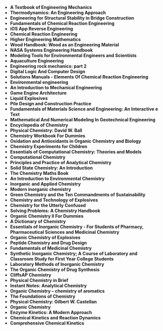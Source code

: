 <ul>

                             

 <li><b><a target="_blank" href="https://github.com/manjunath5496/Chemistry-Books/blob/master/ctr(1).pdf" style="text-decoration:none;">A Textbook of Engineering Mechanics </a></b></li>

 <li><b><a target="_blank" href="https://github.com/manjunath5496/Chemistry-Books/blob/master/ctr(2).pdf" style="text-decoration:none;">Thermodynamics: An Engineering Approach</a></b></li>

<li><b><a target="_blank" href="https://github.com/manjunath5496/Chemistry-Books/blob/master/ctr(3).pdf" style="text-decoration:none;">Engineering for Structural Stability in Bridge Construction</a></b></li>
 <li><b><a target="_blank" href="https://github.com/manjunath5496/Chemistry-Books/blob/master/ctr(4).pdf" style="text-decoration:none;">Fundamentals of Chemical Reaction Engineering</a></b></li>                              
<li><b><a target="_blank" href="https://github.com/manjunath5496/Chemistry-Books/blob/master/ctr(5).pdf" style="text-decoration:none;">iOS App Reverse Engineering</a></b></li>
<li><b><a target="_blank" href="https://github.com/manjunath5496/Chemistry-Books/blob/master/ctr(6).pdf" style="text-decoration:none;">Chemical Reaction Engineering</a></b></li>
 <li><b><a target="_blank" href="https://github.com/manjunath5496/Chemistry-Books/blob/master/ctr(7).pdf" style="text-decoration:none;">Higher Engineering Mathematics</a></b></li>

 <li><b><a target="_blank" href="https://github.com/manjunath5496/Chemistry-Books/blob/master/ctr(8).pdf" style="text-decoration:none;"> Wood Handbook: Wood as an Engineering Material </a></b></li>
                              
 <li><b><a target="_blank" href="https://github.com/manjunath5496/Chemistry-Books/blob/master/ctr(10).pdf" style="text-decoration:none;">NASA Systems Engineering Handbook </a></b></li>                              
<li><b><a target="_blank" href="https://github.com/manjunath5496/Chemistry-Books/blob/master/ctr(11).pdf" style="text-decoration:none;">Modeling Tools for Environmental Engineers and Scientists</a></b></li>
<li><b><a target="_blank" href="https://github.com/manjunath5496/Chemistry-Books/blob/master/ctr(12).pdf" style="text-decoration:none;">Aquaculture Engineering</a></b></li>
<li><b><a target="_blank" href="https://github.com/manjunath5496/Chemistry-Books/blob/master/ctr(13).pdf" style="text-decoration:none;">Engineering rock mechanics: part 2</a></b></li>
                              
<li><b><a target="_blank" href="https://github.com/manjunath5496/Chemistry-Books/blob/master/ctr(14).pdf" style="text-decoration:none;">Digital Logic And Computer Design</a></b></li>
<li><b><a target="_blank" href="https://github.com/manjunath5496/Chemistry-Books/blob/master/ctr(15).pdf" style="text-decoration:none;">Solutions Manuals - Elements Of Chemical Reaction Engineering</a></b></li>



<li><b><a target="_blank" href="https://github.com/manjunath5496/Chemistry-Books/blob/master/ctr(16).pdf" style="text-decoration:none;">Environmental engineering</a></b></li>

  <li><b><a target="_blank" href="https://github.com/manjunath5496/Chemistry-Books/blob/master/ctr(17).pdf" style="text-decoration:none;">An Introduction to Mechanical Engineering</a></b></li>   
  
<li><b><a target="_blank" href="https://github.com/manjunath5496/Chemistry-Books/blob/master/ctr(18).pdf" style="text-decoration:none;">Game Engine Architecture</a></b></li> 
<li><b><a target="_blank" href="https://github.com/manjunath5496/Chemistry-Books/blob/master/ctr(19).pdf" style="text-decoration:none;">Liquid Explosives</a></b></li> 

<li><b><a target="_blank" href="https://github.com/manjunath5496/Chemistry-Books/blob/master/ctr(20).pdf" style="text-decoration:none;">Pile Design and Construction Practice </a></b></li>

<li><b><a target="_blank" href="https://github.com/manjunath5496/Chemistry-Books/blob/master/ctr(21).pdf" style="text-decoration:none;">Fundamentals of Materials Science and Engineering: An Interactive e Text</a></b></li>
<li><b><a target="_blank" href="https://github.com/manjunath5496/Chemistry-Books/blob/master/ctr(22).pdf" style="text-decoration:none;">Mathematical And Numerical Modeling In Geotechnical Engineering</a></b></li> 
 <li><b><a target="_blank" href="https://github.com/manjunath5496/Chemistry-Books/blob/master/ctr(23).pdf" style="text-decoration:none;">Encyclopedia of Chemistry </a></b></li> 
 

   <li><b><a target="_blank" href="https://github.com/manjunath5496/Chemistry-Books/blob/master/ctr(24).pdf" style="text-decoration:none;">Physical Chemistry: David W. Ball</a></b></li>
 
   <li><b><a target="_blank" href="https://github.com/manjunath5496/Chemistry-Books/blob/master/ctr(25).pdf" style="text-decoration:none;">Chemistry Workbook For Dummies</a></b></li>                              
 <li><b><a target="_blank" href="https://github.com/manjunath5496/Chemistry-Books/blob/master/ctr(26).pdf" style="text-decoration:none;">Oxidation and Antioxidants in Organic Chemistry and Biology</a></b></li>
  <li><b><a target="_blank" href="https://github.com/manjunath5496/Chemistry-Books/blob/master/ctr(27).pdf" style="text-decoration:none;">Chemistry Experiments for Children</a></b></li>
   
 
   <li><b><a target="_blank" href="https://github.com/manjunath5496/Chemistry-Books/blob/master/ctr(28).pdf" style="text-decoration:none;">Essentials of Computational Chemistry: Theories and Models </a></b></li>
 
   <li><b><a target="_blank" href="https://github.com/manjunath5496/Chemistry-Books/blob/master/ctr(29).pdf" style="text-decoration:none;">Computational Chemistry </a></b></li>                              

  <li><b><a target="_blank" href="https://github.com/manjunath5496/Chemistry-Books/blob/master/ctr(30).pdf" style="text-decoration:none;">Principles and Practice of Analytical Chemistry</a></b></li>
 
   <li><b><a target="_blank" href="https://github.com/manjunath5496/Chemistry-Books/blob/master/ctr(31).pdf" style="text-decoration:none;">Solid State Chemistry: An Introduction</a></b></li> 
    <li><b><a target="_blank" href="https://github.com/manjunath5496/Chemistry-Books/blob/master/ctr(32).pdf" style="text-decoration:none;">The Chemistry Maths Book</a></b></li> 

   <li><b><a target="_blank" href="https://github.com/manjunath5496/Chemistry-Books/blob/master/ctr(33).pdf" style="text-decoration:none;">An Introduction to Environmental Chemistry</a></b></li>                              

  <li><b><a target="_blank" href="https://github.com/manjunath5496/Chemistry-Books/blob/master/ctr(34).pdf" style="text-decoration:none;">Inorganic and Applied Chemistry</a></b></li> 
 
  <li><b><a target="_blank" href="https://github.com/manjunath5496/Chemistry-Books/blob/master/ctr(35).pdf" style="text-decoration:none;">Modern inorganic chemistry</a></b></li> 
  <li><b><a target="_blank" href="https://github.com/manjunath5496/Chemistry-Books/blob/master/ctr(36).pdf" style="text-decoration:none;">Green Chemistry and the Ten Commandments of Sustainability</a></b></li> 
 
<li><b><a target="_blank" href="https://github.com/manjunath5496/Chemistry-Books/blob/master/ctr(37).pdf" style="text-decoration:none;">Chemistry and Technology of Explosives</a></b></li>
 <li><b><a target="_blank" href="https://github.com/manjunath5496/Chemistry-Books/blob/master/ctr(38).pdf" style="text-decoration:none;">Chemistry for the Utterly Confused</a></b></li>
<li><b><a target="_blank" href="https://github.com/manjunath5496/Chemistry-Books/blob/master/ctr(39).pdf" style="text-decoration:none;">Solving Problems: A Chemistry Handbook</a></b></li>
 <li><b><a target="_blank" href="https://github.com/manjunath5496/Chemistry-Books/blob/master/ctr(40).pdf" style="text-decoration:none;">Organic Chemistry II For Dummies</a></b></li>                              
<li><b><a target="_blank" href="https://github.com/manjunath5496/Chemistry-Books/blob/master/ctr(41).pdf" style="text-decoration:none;">A Dictionary of Chemistry</a></b></li>
<li><b><a target="_blank" href="https://github.com/manjunath5496/Chemistry-Books/blob/master/ctr(42).pdf" style="text-decoration:none;">Essentials of Inorganic Chemistry - For Students of Pharmacy, Pharmaceutical Sciences and Medicinal Chemistry </a></b></li>
 
  <li><b><a target="_blank" href="https://github.com/manjunath5496/Chemistry-Books/blob/master/ctr(43).pdf" style="text-decoration:none;">Organic Chemistry of Explosives</a></b></li>
 <li><b><a target="_blank" href="https://github.com/manjunath5496/Chemistry-Books/blob/master/ctr(44).pdf" style="text-decoration:none;">Peptide Chemistry and Drug Design </a></b></li>
   <li><b><a target="_blank" href="https://github.com/manjunath5496/Chemistry-Books/blob/master/ctr(45).pdf" style="text-decoration:none;">Fundamentals of Medicinal Chemistry</a></b></li>
                            
<li><b><a target="_blank" href="https://github.com/manjunath5496/Chemistry-Books/blob/master/ctr(46).pdf" style="text-decoration:none;">Synthetic Inorganic Chemistry; A Course of Laboratory and Classroom Study for First Year College Students</a></b></li>

<li><b><a target="_blank" href="https://github.com/manjunath5496/Chemistry-Books/blob/master/ctr(47).pdf" style="text-decoration:none;">Laboratory Methods of Inorganic Chemistry</a></b></li>

<li><b><a target="_blank" href="https://github.com/manjunath5496/Chemistry-Books/blob/master/ctr(48).pdf" style="text-decoration:none;">The Organic Chemistry of Drug Synthesis </a></b></li>
                              
<li><b><a target="_blank" href="https://github.com/manjunath5496/Chemistry-Books/blob/master/ctr(49).pdf" style="text-decoration:none;">CliffsAP Chemistry</a></b></li>
<li><b><a target="_blank" href="https://github.com/manjunath5496/Chemistry-Books/blob/master/ctr(50).pdf" style="text-decoration:none;">Physical Chemistry in Brief </a></b></li>

<li><b><a target="_blank" href="https://github.com/manjunath5496/Chemistry-Books/blob/master/ctr(51).pdf" style="text-decoration:none;">Instant Notes: Analytical Chemistry </a></b></li>

<li><b><a target="_blank" href="https://github.com/manjunath5496/Chemistry-Books/blob/master/ctr(52).pdf" style="text-decoration:none;">Organic Chemistry – chemistry of aromatics </a></b></li>

<li><b><a target="_blank" href="https://github.com/manjunath5496/Chemistry-Books/blob/master/ctr(53).rar" style="text-decoration:none;">The Foundations of Chemistry</a></b></li>

<li><b><a target="_blank" href="https://github.com/manjunath5496/Chemistry-Books/blob/master/ctr(54).rar" style="text-decoration:none;">Physical Chemistry: Gilbert W. Castellan </a></b></li>

<li><b><a target="_blank" href="https://github.com/manjunath5496/Chemistry-Books/blob/master/ctr(55).rar" style="text-decoration:none;">Organic Chemistry  </a></b></li>

<li><b><a target="_blank" href="https://github.com/manjunath5496/Chemistry-Books/blob/master/ctr(56).pdf" style="text-decoration:none;">Enzyme Kinetics: A Modern Approach</a></b></li>

<li><b><a target="_blank" href="https://github.com/manjunath5496/Chemistry-Books/blob/master/ctr(57).pdf" style="text-decoration:none;">Chemical Kinetics and Reaction Dynamics  </a></b></li>

<li><b><a target="_blank" href="https://github.com/manjunath5496/Chemistry-Books/blob/master/ctr(58).rar" style="text-decoration:none;">Comprehensive Chemical Kinetics  </a></b></li>

</ul>

